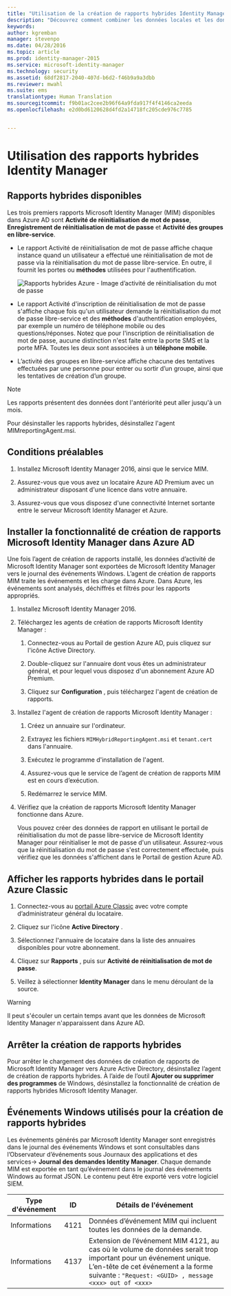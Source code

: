 ```yaml
---
title: "Utilisation de la création de rapports hybrides Identity Manager | Microsoft Identity Manager"
description: "Découvrez comment combiner les données locales et les données du cloud dans des rapports hybrides dans Azure et comment gérer et afficher ces rapports."
keywords: 
author: kgremban
manager: stevenpo
ms.date: 04/28/2016
ms.topic: article
ms.prod: identity-manager-2015
ms.service: microsoft-identity-manager
ms.technology: security
ms.assetid: 68df2817-2040-407d-b6d2-f46b9a9a3dbb
ms.reviewer: mwahl
ms.suite: ems
translationtype: Human Translation
ms.sourcegitcommit: f9b01ac2cee2b96f64a9fda917f4f4146ca2eeda
ms.openlocfilehash: e2d0bd6120628d4fd2a14718fc205cde976c7785


---
```


# Utilisation des rapports hybrides Identity Manager

## Rapports hybrides disponibles
Les trois premiers rapports Microsoft Identity Manager (MIM) disponibles dans Azure AD sont **Activité de réinitialisation de mot de passe**, **Enregistrement de réinitialisation de mot de passe** et **Activité des groupes en libre-service**.

-   Le rapport Activité de réinitialisation de mot de passe affiche chaque instance quand un utilisateur a effectué une réinitialisation de mot de passe via la réinitialisation du mot de passe libre-service. En outre, il fournit les portes ou **méthodes** utilisées pour l'authentification.

    ![Rapports hybrides Azure - Image d’activité de réinitialisation du mot de passe](media/MIM-Hybrid-passwordreset.jpg)

-   Le rapport Activité d'inscription de réinitialisation de mot de passe s'affiche chaque fois qu'un utilisateur demande la réinitialisation du mot de passe libre-service et des **méthodes** d'authentification employées, par exemple un numéro de téléphone mobile ou des questions/réponses.
    Notez que pour l'inscription de réinitialisation de mot de passe, aucune distinction n'est faite entre la porte SMS et la porte MFA. Toutes les deux sont associées à un **téléphone mobile**.

-   L’activité des groupes en libre-service affiche chacune des tentatives effectuées par une personne pour entrer ou sortir d’un groupe, ainsi que les tentatives de création d’un groupe.

> [!NOTE]
> Les rapports présentent des données dont l'antériorité peut aller jusqu'à un mois.
>
> Pour désinstaller les rapports hybrides, désinstallez l'agent MIMreportingAgent.msi.

## Conditions préalables

1.  Installez Microsoft Identity Manager 2016, ainsi que le service MIM.

2.  Assurez-vous que vous avez un locataire Azure AD Premium avec un administrateur disposant d'une licence dans votre annuaire.

3.  Assurez-vous que vous disposez d'une connectivité Internet sortante entre le serveur Microsoft Identity Manager et Azure.

## Installer la fonctionnalité de création de rapports Microsoft Identity Manager dans Azure AD
Une fois l’agent de création de rapports installé, les données d’activité de Microsoft Identity Manager sont exportées de Microsoft Identity Manager vers le journal des événements Windows. L’agent de création de rapports MIM traite les événements et les charge dans Azure. Dans Azure, les événements sont analysés, déchiffrés et filtrés pour les rapports appropriés.

1.  Installez Microsoft Identity Manager 2016.

2.  Téléchargez les agents de création de rapports Microsoft Identity Manager :

    1.  Connectez-vous au Portail de gestion Azure AD, puis cliquez sur l'icône Active Directory.

    2.  Double-cliquez sur l'annuaire dont vous êtes un administrateur général, et pour lequel vous disposez d'un abonnement Azure AD Premium.

    3.  Cliquez sur **Configuration** , puis téléchargez l'agent de création de rapports.

3.  Installez l'agent de création de rapports Microsoft Identity Manager :

    1.  Créez un annuaire sur l'ordinateur.

    2.  Extrayez les fichiers `MIMHybridReportingAgent.msi` et `tenant.cert` dans l'annuaire.

    3.  Exécutez le programme d'installation de l'agent.

    4.  Assurez-vous que le service de l’agent de création de rapports MIM est en cours d’exécution.

    5.  Redémarrez le service MIM.

4.  Vérifiez que la création de rapports Microsoft Identity Manager fonctionne dans Azure.

    Vous pouvez créer des données de rapport en utilisant le portail de réinitialisation du mot de passe libre-service de Microsoft Identity Manager pour réinitialiser le mot de passe d'un utilisateur. Assurez-vous que la réinitialisation du mot de passe s'est correctement effectuée, puis vérifiez que les données s'affichent dans le Portail de gestion Azure AD.

## Afficher les rapports hybrides dans le portail Azure Classic

1.  Connectez-vous au [portail Azure Classic](https://manage.windowsazure.com/) avec votre compte d’administrateur général du locataire.

2.  Cliquez sur l'icône **Active Directory** .

3.  Sélectionnez l'annuaire de locataire dans la liste des annuaires disponibles pour votre abonnement.

4.  Cliquez sur **Rapports** , puis sur **Activité de réinitialisation de mot de passe**.

5.  Veillez à sélectionner **Identity Manager** dans le menu déroulant de la source.

> [!WARNING]
> Il peut s'écouler un certain temps avant que les données de Microsoft Identity Manager n'apparaissent dans Azure AD.

## Arrêter la création de rapports hybrides
Pour arrêter le chargement des données de création de rapports de Microsoft Identity Manager vers Azure Active Directory, désinstallez l’agent de création de rapports hybrides. À l’aide de l’outil **Ajouter ou supprimer des programmes** de Windows, désinstallez la fonctionnalité de création de rapports hybrides Microsoft Identity Manager.

## Événements Windows utilisés pour la création de rapports hybrides
Les événements générés par Microsoft Identity Manager sont enregistrés dans le journal des événements Windows et sont consultables dans l’Observateur d’événements sous Journaux des applications et des services-&gt; **Journal des demandes Identity Manager**. Chaque demande MIM est exportée en tant qu’événement dans le journal des événements Windows au format JSON. Le contenu peut être exporté vers votre logiciel SIEM.

|Type d'événement|ID|Détails de l'événement|
|--------------|------|-----------------|
|Informations|4121|Données d’événement MIM qui incluent toutes les données de la demande.|
|Informations|4137|Extension de l’événement MIM 4121, au cas où le volume de données serait trop important pour un événement unique. L’en-tête de cet événement a la forme suivante : `"Request: <GUID> , message <xxx> out of <xxx>`|



<!--HONumber=Jun16_HO4-->


